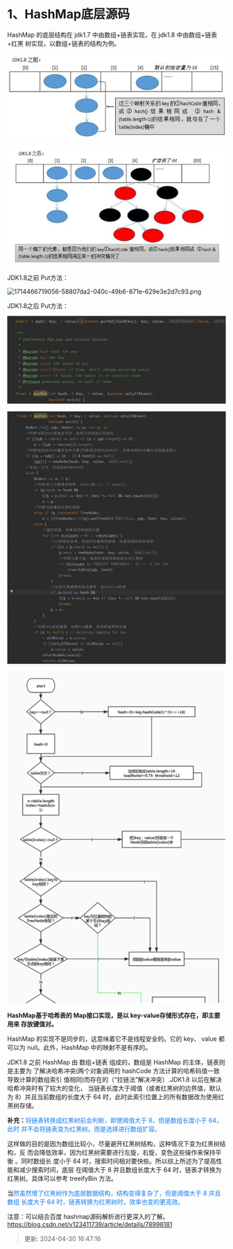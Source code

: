 # 1、HashMap底层源码

 HashMap 的底层结构在 jdk1.7 中由数组+链表实现，在 jdk1.8 中由数组+链表+红黑 树实现，以数组+链表的结构为例。

![1714466665195-b17f17b6-3b54-4d76-a0b6-511631a7135e.png](./img/ukuhEaPaBQ_AvO43/1714466665195-b17f17b6-3b54-4d76-a0b6-511631a7135e-938060.png)

![1714466699544-6af20769-1f35-4383-8271-ca37ac079682.png](./img/ukuhEaPaBQ_AvO43/1714466699544-6af20769-1f35-4383-8271-ca37ac079682-842370.png)

 JDK1.8之前 Put方法：

![1714466719056-58807da2-040c-49b6-871e-629e3e2d7c93.png](./img/ukuhEaPaBQ_AvO43/1714466719056-58807da2-040c-49b6-871e-629e3e2d7c93.png)

JDK1.8之后 Put方法：

![1714466727640-6ea2d342-c42d-4b5e-ab21-6b73c72da704.png](./img/ukuhEaPaBQ_AvO43/1714466727640-6ea2d342-c42d-4b5e-ab21-6b73c72da704-694695.png)

![1714466736014-faf58197-a124-46b0-b702-dd79da726663.png](./img/ukuhEaPaBQ_AvO43/1714466736014-faf58197-a124-46b0-b702-dd79da726663-800558.png)

![1714466741891-56c58482-1b9e-44f7-8530-2de73b4768c3.png](./img/ukuhEaPaBQ_AvO43/1714466741891-56c58482-1b9e-44f7-8530-2de73b4768c3-402353.png)

**HashMap基于哈希表的 Map接口实现，是以 key-value存储形式存在，即主要用来 存放键值对。**

HashMap 的实现不是同步的，这意味着它不是线程安全的。它的 key、 value 都可以为 null。此外，HashMap 中的映射不是有序的。

JDK1.8 之前 HashMap 由 数组+链表 组成的，数组是 HashMap 的主体，链表则是主要为 了解决哈希冲突(两个对象调用的 hashCode 方法计算的哈希码值一致导致计算的数组索引 值相同)而存在的（“拉链法”解决冲突）.JDK1.8 以后在解决哈希冲突时有了较大的变化， 当链表长度大于阈值（或者红黑树的边界值，默认为 8）并且当前数组的长度大于 64 时，此时此索引位置上的所有数据改为使用红黑树存储。

 **补充：**<font style="color:#117CEE;">将链表转换成红黑树前会判断，即使阈值大于 8，但是数组长度小于 64，此时 并不会将链表变为红黑树。而是选择进行数组扩容。</font>

<font style="color:#117CEE;"></font>

 这样做的目的是因为数组比较小，尽量避开红黑树结构，这种情况下变为红黑树结构，反 而会降低效率，因为红黑树需要进行左旋，右旋，变色这些操作来保持平衡 。同时数组长 度小于 64 时，搜索时间相对要快些。所以综上所述为了提高性能和减少搜索时间，底层 在阈值大于 8 并且数组长度大于 64 时，链表才转换为红黑树。具体可以参考 treeifyBin 方法。

当<font style="color:#117CEE;">然虽然增了红黑树作为底层数据结构，结构变得复杂了，但是阈值大于 8 并且数组 长度大于 64 时，链表转换为红黑树时，效率也变的更高效。</font>

 注意：可以结合百度 hashmap源码解析进行更深入的了解。 <https://blog.csdn.net/v123411739/article/details/78996181>  

> 更新: 2024-04-30 16:47:16  
